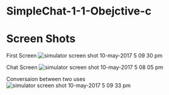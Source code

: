 # SimpleChat-1-1-Obejctive-c
# Screen Shots

First Screen
![simulator screen shot 10-may-2017 5 09 30 pm](https://cloud.githubusercontent.com/assets/19204407/25896754/52a8c7b2-353a-11e7-8f3d-bc0714835deb.png)

Chat Screen
![simulator screen shot 10-may-2017 5 08 05 pm](https://cloud.githubusercontent.com/assets/19204407/25896755/52abb10c-353a-11e7-91c9-9529c1071b5c.png)

Conversaion between two uses
![simulator screen shot 10-may-2017 5 09 33 pm](https://cloud.githubusercontent.com/assets/19204407/25896759/56d07272-353a-11e7-86d3-95609233fa61.png)
